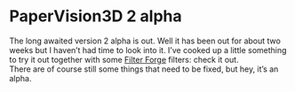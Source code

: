 <!--
  id: 311
  date: 2007-12-14
  modified: 2012-09-30
  slug: papervision3d-2-alpha
  type: post
  excerpt: <p>The long awaited version 2 alpha is out. Well it has been out for about two weeks but I haven&#8217;t had time to look into it. I&#8217;ve cooked up a little something to try it out together with some Filter Forge filters: check it out. There are of course still some things that need to [&hellip;]</p>
  categories: Flash, ActionScript
  tags: Filter Forge
  inCv: 
  inPortfolio: 
  dateFrom: 
  dateTo: 
-->

# PaperVision3D 2 alpha

<p>The long awaited version 2 alpha is out. Well it has been out for about two weeks but I haven&#8217;t had time to look into it. I&#8217;ve cooked up a little something to try it out together with some <a href="http://www.filterforge.com?affiliateid=200070920" target="_blank">Filter Forge</a> filters: check it out.<br />
There are of course still some things that need to be fixed, but hey, it&#8217;s an alpha.</p>
